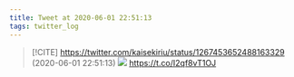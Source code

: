 ```yaml
---
title: Tweet at 2020-06-01 22:51:13
tags: twitter_log
---
```


> [!CITE] https://twitter.com/kaisekiriu/status/1267453652488163329 (2020-06-01 22:51:13)
> ![](https://twitter.com/kaisekiriu/status/1267453652488163329)
> https://t.co/I2qf8vT1OJ
